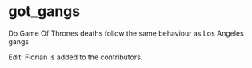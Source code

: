 # got_gangs
Do Game Of Thrones deaths follow the same behaviour as Los Angeles gangs

Edit: Florian is added to the contributors.
